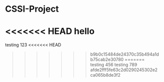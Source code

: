 # CSSI-Project
<<<<<<< HEAD
hello
=======
testing 123
<<<<<<< HEAD
>>>>>>> b9b0c15484de24370c35b494a1db75cab2e30780
=======
testing 456
testing 789
>>>>>>> afde2fff5fe63c2d0290245302e2ca065b8de3f2
